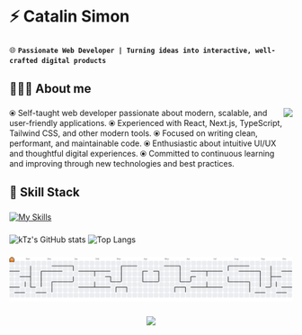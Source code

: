 <h1 align="left">⚡️ Catalin Simon</h1>

###

🌐 **`Passionate Web Developer | Turning ideas into interactive, well-crafted digital products`**

###

<h2 align="left">👨🏻‍💻 About me</h2>

###

<img align="right" height="180" src="https://media4.giphy.com/media/v1.Y2lkPTc5MGI3NjExMmd4djFqZHhrdzh3enJ2b2dweHZ6N2wzYXF5bGQybjdnam1xOW1sbiZlcD12MV9pbnRlcm5hbF9naWZfYnlfaWQmY3Q9Zw/S9P6EzVR5a5jR2ARgX/giphy.gif"  />

###

⦿ Self-taught web developer passionate about modern, scalable, and user-friendly applications.
⦿ Experienced with React, Next.js, TypeScript, Tailwind CSS, and other modern tools.
⦿ Focused on writing clean, performant, and maintainable code.
⦿ Enthusiastic about intuitive UI/UX and thoughtful digital experiences.
⦿ Committed to continuous learning and improving through new technologies and best practices.

###

<h2 align="left">🧰 Skill Stack</h2>

###

[![My Skills](https://skillicons.dev/icons?i=html,css,sass,js,react,nextjs,ts,tailwind,redux,vite,vercel,threejs,vscode,npm,git,github,nodejs,express,mongodb,arduino)](https://skillicons.dev)

###

![kTz's GitHub stats](https://github-readme-stats.vercel.app/api?username=kTz1&show_icons=true&theme=gruvbox)
![Top Langs](https://github-readme-stats.vercel.app/api/top-langs/?username=kTz1&layout=compact&theme=gruvbox)

###

<picture>
  <source media="(prefers-color-scheme: dark)" srcset="https://raw.githubusercontent.com/kTz1/kTz1/output/pacman-contribution-graph-dark.svg">
  <source media="(prefers-color-scheme: light)" srcset="https://raw.githubusercontent.com/kTz1/kTz1/output/pacman-contribution-graph.svg">
  <img alt="pacman contribution graph" src="https://raw.githubusercontent.com/kTz1/kTz1/output/pacman-contribution-graph.svg">
</picture>

###

<div align="center">
  <img src="https://visitor-badge.laobi.icu/badge?page_id=kTz1.kTz1&"  />
</div>
